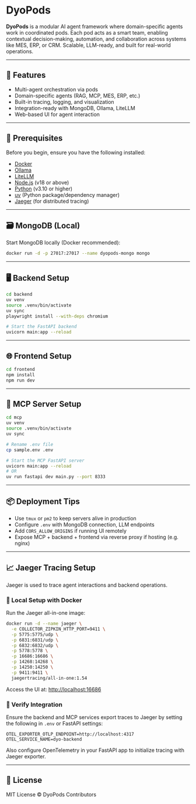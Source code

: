 # DyoPods

**DyoPods** is a modular AI agent framework where domain-specific agents work in coordinated pods. Each pod acts as a smart team, enabling contextual decision-making, automation, and collaboration across systems like MES, ERP, or CRM. Scalable, LLM-ready, and built for real-world operations.

---

## 🚀 Features

- Multi-agent orchestration via pods
- Domain-specific agents (RAG, MCP, MES, ERP, etc.)
- Built-in tracing, logging, and visualization
- Integration-ready with MongoDB, Ollama, LiteLLM
- Web-based UI for agent interaction

---

## 🧰 Prerequisites

Before you begin, ensure you have the following installed:

- [Docker](https://www.docker.com/)
- [Ollama](https://ollama.com/)
- [LiteLLM](https://docs.litellm.ai/docs/)
- [Node.js](https://nodejs.org/) (v18 or above)
- [Python](https://www.python.org/) (v3.10 or higher)
- [uv](https://github.com/astral-sh/uv) (Python package/dependency manager)
- [Jaeger](https://www.jaegertracing.io/docs/latest/getting-started/) (for distributed tracing)

---

## 🗃️ MongoDB (Local)

Start MongoDB locally (Docker recommended):

```bash
docker run -d -p 27017:27017 --name dyopods-mongo mongo
```

---

## 🖥️ Backend Setup

```bash
cd backend
uv venv
source .venv/bin/activate
uv sync
playwright install --with-deps chromium

# Start the FastAPI backend
uvicorn main:app --reload
```

---

## 🌐 Frontend Setup

```bash
cd frontend
npm install
npm run dev
```

---

## 🔁 MCP Server Setup

```bash
cd mcp
uv venv
source .venv/bin/activate
uv sync

# Rename .env file
cp sample.env .env

# Start the MCP FastAPI server
uvicorn main:app --reload
# OR
uv run fastapi dev main.py --port 8333
```

---

## 📦 Deployment Tips

- Use `tmux` or `pm2` to keep servers alive in production
- Configure `.env` with MongoDB connection, LLM endpoints
- Add `CORS_ALLOW_ORIGINS` if running UI remotely
- Expose MCP + backend + frontend via reverse proxy if hosting (e.g. nginx)

---

## 📈 Jaeger Tracing Setup

Jaeger is used to trace agent interactions and backend operations.

### 🔧 Local Setup with Docker

Run the Jaeger all-in-one image:

```bash
docker run -d --name jaeger \
  -e COLLECTOR_ZIPKIN_HTTP_PORT=9411 \
  -p 5775:5775/udp \
  -p 6831:6831/udp \
  -p 6832:6832/udp \
  -p 5778:5778 \
  -p 16686:16686 \
  -p 14268:14268 \
  -p 14250:14250 \
  -p 9411:9411 \
  jaegertracing/all-in-one:1.54
```

Access the UI at: [http://localhost:16686](http://localhost:16686)

### 🧪 Verify Integration

Ensure the backend and MCP services export traces to Jaeger by setting the following in `.env` or FastAPI settings:

```env
OTEL_EXPORTER_OTLP_ENDPOINT=http://localhost:4317
OTEL_SERVICE_NAME=dyo-backend
```

Also configure OpenTelemetry in your FastAPI app to initialize tracing with Jaeger exporter.

---

## 📄 License

MIT License © DyoPods Contributors